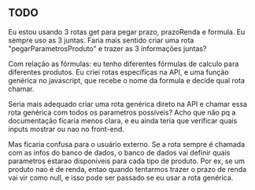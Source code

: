 ## TODO

Eu estou usando 3 rotas get para pegar prazo, prazoRenda e formula. Eu sempre uso as 3 juntas.
Faria mais sentido criar uma rota "pegarParametrosProduto" e trazer as 3 informações juntas?

Com relação as fórmulas:
eu tenho diferentes fórmulas de calculo para diferentes produtos.
Eu criei rotas específicas na API, e uma função genérica no javascript, que recebe o nome da formula
e decide qual rota chamar.

Seria mais adequado criar uma rota genérica direto na API e chamar essa rota genérica com todos os parametros possíveis?
Acho que não pq a documentação ficaria menos clara, e eu ainda teria que verificar quais inputs mostrar ou nao no front-end.

Mas ficaria confusa para o usuário externo. Se a rota sempre é chamada com as infos do banco de dados, o banco
de dados vai definir quais parametros estarao disponiveis para cada tipo de produto. Por ex, se um produto nao é de renda,
entao quando tentarmos trazer o prazo de renda vai vir como null, e isso pode ser passado se eu usar a rota genérica.
